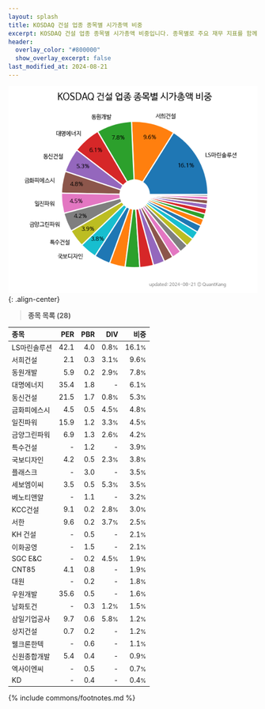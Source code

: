 ```yaml
---
layout: splash
title: KOSDAQ 건설 업종 종목별 시가총액 비중
excerpt: KOSDAQ 건설 업종 종목별 시가총액 비중입니다. 종목별로 주요 재무 지표를 함께 표시합니다.
header:
  overlay_color: "#800000"
  show_overlay_excerpt: false
last_modified_at: 2024-08-21
---
```



![KOSDAQ 건설 업종 종목별 시가총액 비중](/stats/sector/images/kosdaq_업종_건설_종목.png){: .align-center}


> **종목 목록 (28)**<a id="list"></a>

| **종목** | **PER** | **PBR** | **DIV** | **비중** |
| :------- | ------: | ------: | ------: | -------: |
| LS마린솔루션 | 42.1 | 4.0 | 0.8<small>%</small> | 16.1<small>%</small> |
| 서희건설 | 2.1 | 0.3 | 3.1<small>%</small> | 9.6<small>%</small> |
| 동원개발 | 5.9 | 0.2 | 2.9<small>%</small> | 7.8<small>%</small> |
| 대명에너지 | 35.4 | 1.8 | - | 6.1<small>%</small> |
| 동신건설 | 21.5 | 1.7 | 0.8<small>%</small> | 5.3<small>%</small> |
| 금화피에스시 | 4.5 | 0.5 | 4.5<small>%</small> | 4.8<small>%</small> |
| 일진파워 | 15.9 | 1.2 | 3.3<small>%</small> | 4.5<small>%</small> |
| 금양그린파워 | 6.9 | 1.3 | 2.6<small>%</small> | 4.2<small>%</small> |
| 특수건설 | - | 1.2 | - | 3.9<small>%</small> |
| 국보디자인 | 4.2 | 0.5 | 2.3<small>%</small> | 3.8<small>%</small> |
| 플래스크 | - | 3.0 | - | 3.5<small>%</small> |
| 세보엠이씨 | 3.5 | 0.5 | 5.3<small>%</small> | 3.5<small>%</small> |
| 베노티앤알 | - | 1.1 | - | 3.2<small>%</small> |
| KCC건설 | 9.1 | 0.2 | 2.8<small>%</small> | 3.0<small>%</small> |
| 서한 | 9.6 | 0.2 | 3.7<small>%</small> | 2.5<small>%</small> |
| KH 건설 | - | 0.5 | - | 2.1<small>%</small> |
| 이화공영 | - | 1.5 | - | 2.1<small>%</small> |
| SGC E&C | - | 0.2 | 4.5<small>%</small> | 1.9<small>%</small> |
| CNT85 | 4.1 | 0.8 | - | 1.9<small>%</small> |
| 대원 | - | 0.2 | - | 1.8<small>%</small> |
| 우원개발 | 35.6 | 0.5 | - | 1.6<small>%</small> |
| 남화토건 | - | 0.3 | 1.2<small>%</small> | 1.5<small>%</small> |
| 삼일기업공사 | 9.7 | 0.6 | 5.8<small>%</small> | 1.2<small>%</small> |
| 상지건설 | 0.7 | 0.2 | - | 1.2<small>%</small> |
| 웰크론한텍 | - | 0.6 | - | 1.1<small>%</small> |
| 신원종합개발 | 5.4 | 0.4 | - | 0.9<small>%</small> |
| 엑사이엔씨 | - | 0.5 | - | 0.7<small>%</small> |
| KD | - | 0.4 | - | 0.4<small>%</small> |

{% include commons/footnotes.md %}